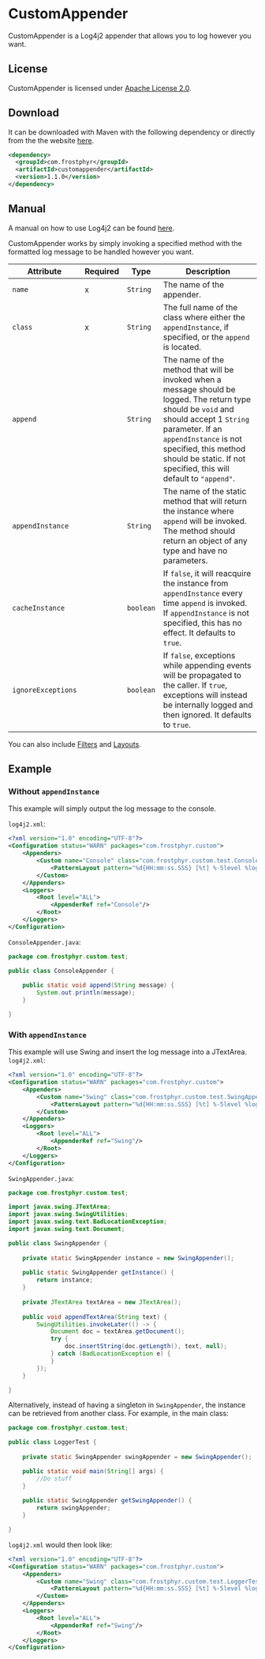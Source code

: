 # CustomAppender

CustomAppender is a Log4j2 appender that allows you to log however you want.

## License

CustomAppender is licensed under [Apache License 2.0](https://www.apache.org/licenses/LICENSE-2.0).

## Download

It can be downloaded with Maven with the following dependency or directly from the the website [here](http://frostphyr.com/custom-appender).

```xml
<dependency>
  <groupId>com.frostphyr</groupId>
  <artifactId>customappender</artifactId>
  <version>1.1.0</version>
</dependency>
```

## Manual

A manual on how to use Log4j2 can be found [here](https://logging.apache.org/log4j/log4j-2.0/manual/index.html).

CustomAppender works by simply invoking a specified method with the formatted log message to be handled however you want.

| Attribute | Required | Type | Description |
| --- | --- | --- | --- |
| `name` | x | `String` | The name of the appender. |
| `class` | x | `String` | The full name of the class where either the `appendInstance`, if specified, or the `append` is located. |
| `append` | | `String` | The name of the method that will be invoked when a message should be logged. The return type should be `void` and should accept 1 `String` parameter. If an `appendInstance` is not specified, this method should be static. If not specified, this will default to `"append"`. |
| `appendInstance` | | `String` | The name of the static method that will return the instance where `append` will be invoked. The method should return an object of any type and have no parameters. |
| `cacheInstance` | | `boolean` | If `false`, it will reacquire the instance from `appendInstance` every time `append` is invoked. If `appendInstance` is not specified, this has no effect. It defaults to `true`. |
| `ignoreExceptions` | | `boolean` | If `false`, exceptions while appending events will be propagated to the caller. If `true`, exceptions will instead be internally logged and then ignored. It defaults to `true`. |

You can also include [Filters](https://logging.apache.org/log4j/2.0/manual/filters.html) and [Layouts](https://logging.apache.org/log4j/2.x/manual/layouts.html).

## Example

### Without `appendInstance`

This example will simply output the log message to the console.

`log4j2.xml`:
```xml
<?xml version="1.0" encoding="UTF-8"?>
<Configuration status="WARN" packages="com.frostphyr.custom">
	<Appenders>
		<Custom name="Console" class="com.frostphyr.custom.test.ConsoleAppender">
			<PatternLayout pattern="%d{HH:mm:ss.SSS} [%t] %-5level %logger{36} - %msg%n"/>
		</Custom>
	</Appenders>
	<Loggers>
		<Root level="ALL">
			<AppenderRef ref="Console"/>
		</Root>
	</Loggers>
</Configuration>
```

`ConsoleAppender.java`:

```java
package com.frostphyr.custom.test;

public class ConsoleAppender {
	
	public static void append(String message) {
		System.out.println(message);
	}

}
```

### With `appendInstance`

This example will use Swing and insert the log message into a JTextArea.
`log4j2.xml`:

```xml
<?xml version="1.0" encoding="UTF-8"?>
<Configuration status="WARN" packages="com.frostphyr.custom">
	<Appenders>
		<Custom name="Swing" class="com.frostphyr.custom.test.SwingAppender" append="appendTextArea" appendInstance="getInstance">
			<PatternLayout pattern="%d{HH:mm:ss.SSS} [%t] %-5level %logger{36} - %msg%n"/>
		</Custom>
	</Appenders>
	<Loggers>
		<Root level="ALL">
			<AppenderRef ref="Swing"/>
		</Root>
	</Loggers>
</Configuration>
```

`SwingAppender.java`:
```java
package com.frostphyr.custom.test;

import javax.swing.JTextArea;
import javax.swing.SwingUtilities;
import javax.swing.text.BadLocationException;
import javax.swing.text.Document;

public class SwingAppender {
	
	private static SwingAppender instance = new SwingAppender();
	
	public static SwingAppender getInstance() {
		return instance;
	}
	
	private JTextArea textArea = new JTextArea();
	
	public void appendTextArea(String text) {
		SwingUtilities.invokeLater(() -> {
			Document doc = textArea.getDocument();
			try {
				doc.insertString(doc.getLength(), text, null);
			} catch (BadLocationException e) {
			}
		});
	}

}

```

Alternatively, instead of having a singleton in `SwingAppender`, the instance can be retrieved from another class. For example, in the main class:

```java
package com.frostphyr.custom.test;

public class LoggerTest {
	
	private static SwingAppender swingAppender = new SwingAppender();

	public static void main(String[] args) {
		//Do stuff
	}
	
	public static SwingAppender getSwingAppender() {
		return swingAppender;
	}

}
```

`log4j2.xml` would then look like:

```xml
<?xml version="1.0" encoding="UTF-8"?>
<Configuration status="WARN" packages="com.frostphyr.custom">
	<Appenders>
		<Custom name="Swing" class="com.frostphyr.custom.test.LoggerTest" append="appendTextArea" appendInstance="getSwingAppender">
			<PatternLayout pattern="%d{HH:mm:ss.SSS} [%t] %-5level %logger{36} - %msg%n"/>
		</Custom>
	</Appenders>
	<Loggers>
		<Root level="ALL">
			<AppenderRef ref="Swing"/>
		</Root>
	</Loggers>
</Configuration>
```